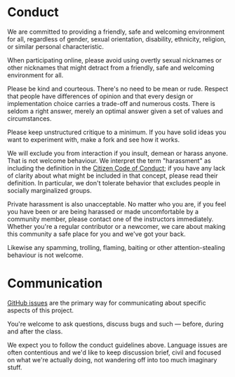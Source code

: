# Conduct

We are committed to providing a friendly, safe and welcoming environment for
all, regardless of gender, sexual orientation, disability, ethnicity, religion,
or similar personal characteristic.

When participating online, please avoid using overtly sexual nicknames or other nicknames that
might detract from a friendly, safe and welcoming environment for all.

Please be kind and courteous. There's no need to be mean or rude.
Respect that people have differences of opinion and that every design or
implementation choice carries a trade-off and numerous costs. There is seldom
a right answer, merely an optimal answer given a set of values and
circumstances.

Please keep unstructured critique to a minimum. If you have solid ideas you
want to experiment with, make a fork and see how it works.

We will exclude you from interaction if you insult, demean or harass anyone.
That is not welcome behaviour. We interpret the term "harassment" as
including the definition in the
[Citizen Code of Conduct](http://citizencodeofconduct.org/);
if you have any lack of clarity about what might be included in that concept,
please read their definition. In particular, we don't tolerate behavior that
excludes people in socially marginalized groups.

Private harassment is also unacceptable. No matter who you are, if you feel
you have been or are being harassed or made uncomfortable by a community
member, please contact one of the instructors immediately.
Whether you're a regular contributor or a newcomer, we care about
making this community a safe place for you and we've got your back.

Likewise any spamming, trolling, flaming, baiting or other attention-stealing
behaviour is not welcome.

# Communication

[GitHub issues](https://github.com/UVA-DSI/git-intro/issues) are the primary way for communicating about specific aspects of this project.

You're welcome to ask questions, discuss bugs and such &mdash; before, during and after the class.

We expect you to follow the conduct guidelines above. Language issues
are often contentious and we'd like to keep discussion brief, civil and focused
on what we're actually doing, not wandering off into too much imaginary stuff.
